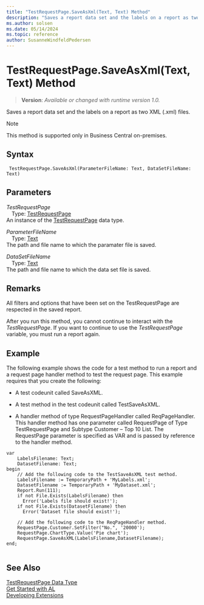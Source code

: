 ```yaml
---
title: "TestRequestPage.SaveAsXml(Text, Text) Method"
description: "Saves a report data set and the labels on a report as two XML (.xml) files."
ms.author: solsen
ms.date: 05/14/2024
ms.topic: reference
author: SusanneWindfeldPedersen
---
```

[//]: # (START>DO_NOT_EDIT)
[//]: # (IMPORTANT:Do not edit any of the content between here and the END>DO_NOT_EDIT.)
[//]: # (Any modifications should be made in the .xml files in the ModernDev repo.)
# TestRequestPage.SaveAsXml(Text, Text) Method
> **Version**: _Available or changed with runtime version 1.0._

Saves a report data set and the labels on a report as two XML (.xml) files.

> [!NOTE]
> This method is supported only in Business Central on-premises.

## Syntax
```AL
 TestRequestPage.SaveAsXml(ParameterFileName: Text, DataSetFileName: Text)
```
## Parameters
*TestRequestPage*  
&emsp;Type: [TestRequestPage](testrequestpage-data-type.md)  
An instance of the [TestRequestPage](testrequestpage-data-type.md) data type.  

*ParameterFileName*  
&emsp;Type: [Text](../text/text-data-type.md)  
The path and file name to which the paramater file is saved.  

*DataSetFileName*  
&emsp;Type: [Text](../text/text-data-type.md)  
The path and file name to which the data set file is saved.  



[//]: # (IMPORTANT: END>DO_NOT_EDIT)


## Remarks  
 All filters and options that have been set on the TestRequestPage are respected in the saved report.  
  
 After you run this method, you cannot continue to interact with the *TestRequestPage*. If you want to continue to use the *TestRequestPage* variable, you must run a report again.  
  
## Example  
 The following example shows the code for a test method to run a report and a request page handler method to test the request page. This example requires that you create the following:  
  
-   A test codeunit called SaveAsXML. 
<!--Links For more information, see [How to: Create Test Codeunits and Test Methods](devenv-How-to--Create-Test-Codeunits-and-Test-Methods.md). --> 
  
-   A test method in the test codeunit called TestSaveAsXML. 
<!-- Links For more information, see [How to: Create Test Codeunits and Test Methods](devenv-How-to--Create-Test-Codeunits-and-Test-Methods.md). --> 
  
-   A handler method of type RequestPageHandler called ReqPageHandler. This handler method has one parameter called RequestPage of Type TestRequestPage and Subtype Customer – Top 10 List. The RequestPage parameter is specified as VAR and is passed by reference to the handler method. 
<!--Links For more information, see [How to: Create Handler Methods](devenv-How-to--Create-Handler-Methods.md).-->  
  
```al
var
    LabelsFilename: Text;
    DatasetFilename: Text;
begin
    // Add the following code to the TestSaveAsXML test method.  
    LabelsFilename := TemporaryPath + 'MyLabels.xml';  
    DatasetFilename := TemporaryPath + 'MyDataset.xml';  
    Report.Run(111);  
    if not File.Exists(LabelsFilename) then  
      Error('Labels file should exist!');  
    if not File.Exists(DatasetFilename) then  
      Error('Dataset file should exist!');  
      
    // Add the following code to the ReqPageHandler method.  
    RequestPage.Customer.SetFilter("No.", '20000');  
    RequestPage.ChartType.Value('Pie chart');  
    RequestPage.SaveAsXML(LabelsFilename,DatasetFilename);  
end;
  
```  

## See Also
[TestRequestPage Data Type](testrequestpage-data-type.md)  
[Get Started with AL](../../devenv-get-started.md)  
[Developing Extensions](../../devenv-dev-overview.md)